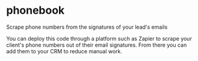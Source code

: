 # phonebook
Scrape phone numbers from the signatures of your lead's emails

You can deploy this code through a platform such as Zapier to scrape your client's phone numbers out of their email signatures. From there you can add them to your CRM to reduce manual work.
